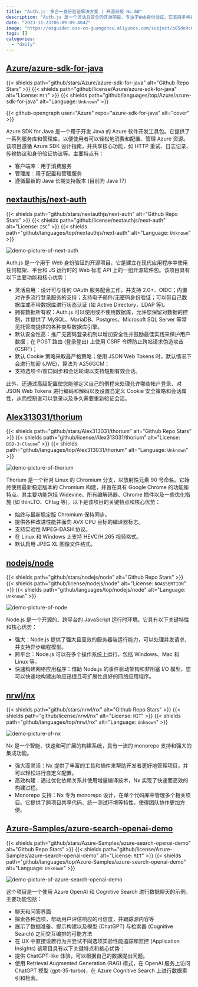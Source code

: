 ```yaml
---
title: "Auth.js：多合一身份验证解决方案 | 开源日报 No.60"
description: "Auth.js 是一个灵活且安全的开源项目，专注于Web身份验证。它支持多种身份验证方式，提供了数据的所有权控制，采取了高级安全措施，并允许高度的自定义以满足各种应用程序的需求。"
date: "2023-11-23T06:09:09.404Z"
image: "https://osguider.oss-cn-guangzhou.aliyuncs.com/subject/b65de9c0d959b36cc9b94c4f84ca1c80.png"
tags: []
categories:
  - "daily"
---
```


## [Azure/azure-sdk-for-java](https://github.com/Azure/azure-sdk-for-java)

{{< shields path="github/stars/Azure/azure-sdk-for-java" alt="Github Repo Stars" >}} {{< shields path="github/license/Azure/azure-sdk-for-java" alt="License: `MIT`" >}} {{< shields path="github/languages/top/Azure/azure-sdk-for-java" alt="Language: `Unknown`" >}}

{{< github-opengraph user="Azure" repo="azure-sdk-for-java" alt="cover" >}}

Azure SDK for Java 是一个用于开发 Java 的 Azure 软件开发工具包。它提供了一系列服务库和管理库，以便使用者可以轻松地消费和配置、管理 Azure 资源。该项目遵循 Azure SDK 设计指南，并共享核心功能，如 HTTP 重试、日志记录、传输协议和身份验证协议等。主要特点有：

- 客户端库：用于消费服务
- 管理库：用于配置和管理服务
- 遵循最新的 Java 长期支持版本 (目前为 Java 17)
  
## [nextauthjs/next-auth](https://github.com/nextauthjs/next-auth)

{{< shields path="github/stars/nextauthjs/next-auth" alt="Github Repo Stars" >}} {{< shields path="github/license/nextauthjs/next-auth" alt="License: `ISC`" >}} {{< shields path="github/languages/top/nextauthjs/next-auth" alt="Language: `Unknown`" >}}

![demo-picture-of-next-auth](https://picgo-daily.oss-cn-guangzhou.aliyuncs.com/picgo-daily/2023/8be40f7e174934802fa0b6c466415e3e.png)

Auth.js 是一个用于 Web 身份验证的开源项目，它是建立在现代应用程序中使用任何框架、平台和 JS 运行时的 Web 标准 API 上的一组开源软件包。该项目具有以下主要功能和核心优势：

- 灵活易用：设计可与任何 OAuth 服务配合工作，并支持 2.0+、OIDC；内置对许多流行登录服务的支持；支持电子邮件/无密码身份验证；可以带自己数据库或不带数据库进行状态认证 (如 Active Directory，LDAP 等)。
- 拥有数据所有权：Auth.js 可以使用或不使用数据库，允许您保留对数据的控制，并提供了 MySQL、MariaDB、Postgres、Microsoft SQL Server 等常见托管商提供的各种类型数据库引擎。
- 默认安全性高：推广无密码登录机制以增加安全性并鼓励最佳实践来保护用户数据；在 POST 路由 (登录登出) 上使用 CSRF 令牌防止跨站请求伪造攻击 (CSRF)；
- 默认 Cookie 策略采取最严格策略；使用 JSON Web Tokens 时，默认情况下会进行加密 (JWE)，算法为 A256GCM；
- 支持选项卡/窗口同步和会话轮询以支持短期有效会话。

此外，还通过高级配置使您能够定义自己的例程来处理允许哪些帐户登录、对 JSON Web Tokens 进行编码和解码以及设置自定义 Cookie 安全策略和会话属性，从而控制谁可以登录以及多久需要重新验证会话。
  
## [Alex313031/thorium](https://github.com/Alex313031/thorium)

{{< shields path="github/stars/Alex313031/thorium" alt="Github Repo Stars" >}} {{< shields path="github/license/Alex313031/thorium" alt="License: `BSD-3-Clause`" >}} {{< shields path="github/languages/top/Alex313031/thorium" alt="Language: `Unknown`" >}}

![demo-picture-of-thorium](https://picgo-daily.oss-cn-guangzhou.aliyuncs.com/picgo-daily/2023/8e53325f2307799cb48d1eb951641cec.png)

Thorium 是一个针对 Linux 的 Chromium 分支，以放射性元素 90 号命名。它始终使用最新稳定版本的 Chromium 构建，并旨在具有 Google Chrome 的功能和特点。其主要功能包括 Widevine、所有编解码器、Chrome 插件以及一些优化措施 (如 thinLTO、CFlag 等)。以下是该项目的关键特点和核心优势：

- 始终与最新稳定版 Chromium 保持同步。
- 提供各种改进性能并面向 AVX CPU 目标的编译器标志。
- 支持实验性 MPEG-DASH 协议。
- 在 Linux 和 Windows 上支持 HEVC/H.265 视频格式。
- 默认启用 JPEG XL 图像文件格式。
  
## [nodejs/node](https://github.com/nodejs/node)

{{< shields path="github/stars/nodejs/node" alt="Github Repo Stars" >}} {{< shields path="github/license/nodejs/node" alt="License: `NOASSERTION`" >}} {{< shields path="github/languages/top/nodejs/node" alt="Language: `Unknown`" >}}

![demo-picture-of-node](https://picgo-daily.oss-cn-guangzhou.aliyuncs.com/picgo-daily/2023/3172b5a685343c9ab9aa863c0a980511.png)

Node.js 是一个开源的、跨平台的 JavaScript 运行时环境。它具有以下关键特性和核心优势：

- 强大：Node.js 提供了强大且高效的服务器端运行能力，可以处理并发请求，并支持异步编程模型。
- 跨平台：Node.js 可以在多个操作系统上运行，包括 Windows、Mac 和 Linux 等。
- 快速构建网络应用程序：借助 Node.js 的事件驱动架构和非阻塞 I/O 模型，您可以快速地构建出响应迅捷且可扩展性良好的网络应用程序。
  
## [nrwl/nx](https://github.com/nrwl/nx)

{{< shields path="github/stars/nrwl/nx" alt="Github Repo Stars" >}} {{< shields path="github/license/nrwl/nx" alt="License: `MIT`" >}} {{< shields path="github/languages/top/nrwl/nx" alt="Language: `Unknown`" >}}

![demo-picture-of-nx](https://picgo-daily.oss-cn-guangzhou.aliyuncs.com/picgo-daily/2023/34abac4995b6517666118a996cb7c1fb.png)

Nx 是一个智能、快速和可扩展的构建系统，具有一流的 monorepo 支持和强大的集成功能。

- 强大而灵活：Nx 提供了丰富的工具和插件来帮助开发者更好地管理项目，并可以轻松进行自定义配置。
- 高效构建：通过优化依赖关系并使用增量编译技术，Nx 实现了快速而高效的构建过程。
- Monorepo 支持：Nx 专为 monorepo 设计，在单个代码库中管理多个相关项目。它提供了跨项目共享代码、统一测试环境等特性，使得团队协作更加方便。
  
## [Azure-Samples/azure-search-openai-demo](https://github.com/Azure-Samples/azure-search-openai-demo)

{{< shields path="github/stars/Azure-Samples/azure-search-openai-demo" alt="Github Repo Stars" >}} {{< shields path="github/license/Azure-Samples/azure-search-openai-demo" alt="License: `MIT`" >}} {{< shields path="github/languages/top/Azure-Samples/azure-search-openai-demo" alt="Language: `Unknown`" >}}

![demo-picture-of-azure-search-openai-demo](https://picgo-daily.oss-cn-guangzhou.aliyuncs.com/picgo-daily/2023/951d4231a6224fb3d1846b5c4d5d8cd2.png)

这个项目是一个使用 Azure OpenAI 和 Cognitive Search 进行数据聊天的示例。主要功能包括：

- 聊天和问答界面
- 探索各种选项，帮助用户评估响应的可信度，并跟踪源内容等
- 展示了数据准备、提示构建以及模型 (ChatGPT) 与检索器 (Cognitive Search) 之间交互编排的可能方法
- 在 UX 中直接设置行为并尝试不同选项实验性能追踪和监控 (Application Insights)
该项目具有以下关键特点和核心优势：
- 提供 ChatGPT-like 体验，可以根据自己的数据提出问题。
- 使用 Retrieval Augmented Generation (RAG) 模式，在 OpenAI 服务上访问 ChatGPT 模型 (gpt-35-turbo)，在 Azure Cognitive Search 上进行数据索引和检索。
  